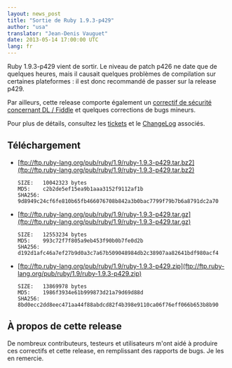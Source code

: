 ```yaml
---
layout: news_post
title: "Sortie de Ruby 1.9.3-p429"
author: "usa"
translator: "Jean-Denis Vauguet"
date: 2013-05-14 17:00:00 UTC
lang: fr
---
```


Ruby 1.9.3-p429 vient de sortir. Le niveau de patch p426 ne date que de
quelques heures, mais il causait quelques problèmes de compilation sur
certaines plateformes : il est donc recommandé de passer sur la release
p429.

Par ailleurs, cette release comporte également un
[correctif de sécurité concernant DL / Fiddle](/fr/news/2013/05/14/taint-bypass-dl-fiddle-cve-2013-2065/)
et quelques corrections de bugs mineurs.

Pour plus de détails, consultez les
[tickets](https://bugs.ruby-lang.org/projects/ruby-193/issues?set_filter=1&amp;status_id=5)
et le [ChangeLog](http://svn.ruby-lang.org/repos/ruby/tags/v1_9_3_429/ChangeLog)
associés.

## Téléchargement

* [ftp://ftp.ruby-lang.org/pub/ruby/1.9/ruby-1.9.3-p429.tar.bz2](ftp://ftp.ruby-lang.org/pub/ruby/1.9/ruby-1.9.3-p429.tar.bz2)

      SIZE:   10042323 bytes
      MD5:    c2b2de5ef15ea9b1aaa3152f9112af1b
      SHA256: 9d8949c24cf6fe810b65fb466076708b842a3b0bac7799f79b7b6a8791dc2a70

* [ftp://ftp.ruby-lang.org/pub/ruby/1.9/ruby-1.9.3-p429.tar.gz](ftp://ftp.ruby-lang.org/pub/ruby/1.9/ruby-1.9.3-p429.tar.gz)

      SIZE:   12553234 bytes
      MD5:    993c72f7f805a9eb453f90b0b7fe0d2b
      SHA256: d192d1afc46a7ef27b9d0a3c7a67b509048984db2c38907aa82641bdf980acf4

* [ftp://ftp.ruby-lang.org/pub/ruby/1.9/ruby-1.9.3-p429.zip](ftp://ftp.ruby-lang.org/pub/ruby/1.9/ruby-1.9.3-p429.zip)

      SIZE:   13869978 bytes
      MD5:    1986f3934e61b999873d21a79d69d88d
      SHA256: 8bd0ecc2dd8eec471aa44f88abdcd82f4b398e9110ca06f76eff066b653b8b90

## À propos de cette release

De nombreux contributeurs, testeurs et utilisateurs m'ont aidé à produire ces
correctifs et cette release, en remplissant des rapports de bugs. Je les en
remercie.
